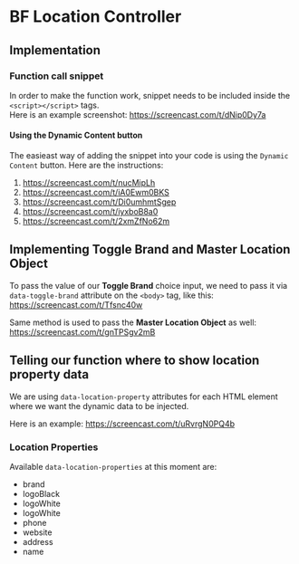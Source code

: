 # BF Location Controller
## Implementation
### Function call snippet
In order to make the function work, snippet needs to be included inside the `<script></script>` tags.  
Here is an example screenshot: https://screencast.com/t/dNip0Dy7a

#### Using the Dynamic Content button
The easieast way of adding the snippet into your code is using the `Dynamic Content` button. Here are the instructions: 
1. https://screencast.com/t/nucMipLh
2. https://screencast.com/t/iA0Ewm0BKS
3. https://screencast.com/t/Di0umhmtSgep
4. https://screencast.com/t/iyxboB8a0
5. https://screencast.com/t/2xmZfNo62m

## Implementing **Toggle Brand** and **Master Location Object**
To pass the value of our **Toggle Brand** choice input, we need to pass it via `data-toggle-brand` attribute on the `<body>` tag, like this: https://screencast.com/t/Tfsnc40w

Same method is used to pass the **Master Location Object** as well: https://screencast.com/t/gnTPSgv2mB

## Telling our function where to show location property data
We are using `data-location-property` attributes for each HTML element where we want the dynamic data to be injected. 

Here is an example: https://screencast.com/t/uRvrgN0PQ4b

### Location Properties
Available `data-location-properties` at this moment are:
- brand
- logoBlack
- logoWhite
- logoWhite
- phone
- website
- address
- name
